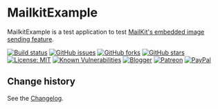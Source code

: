 MailkitExample
====================================

MailkitExample is a test application to test [MailKit's embedded image sending feature](http://www.mimekit.net/).

[![Build status](https://ci.appveyor.com/api/projects/status/su80s0j3uoltw0wx?svg=true)](https://ci.appveyor.com/project/SeppPenner/mailkitexample)
[![GitHub issues](https://img.shields.io/github/issues/SeppPenner/MailkitExample.svg)](https://github.com/SeppPenner/MailkitExample/issues)
[![GitHub forks](https://img.shields.io/github/forks/SeppPenner/MailkitExample.svg)](https://github.com/SeppPenner/MailkitExample/network)
[![GitHub stars](https://img.shields.io/github/stars/SeppPenner/MailkitExample.svg)](https://github.com/SeppPenner/MailkitExample/stargazers)
[![License: MIT](https://img.shields.io/badge/License-MIT-blue.svg)](https://raw.githubusercontent.com/SeppPenner/MailkitExample/master/License.txt)
[![Known Vulnerabilities](https://snyk.io/test/github/SeppPenner/MailkitExample/badge.svg)](https://snyk.io/test/github/SeppPenner/MailkitExample)
[![Blogger](https://img.shields.io/badge/Follow_me_on-blogger-orange)](https://franzhuber23.blogspot.de/)
[![Patreon](https://img.shields.io/badge/Patreon-F96854?logo=patreon&logoColor=white)](https://patreon.com/SeppPennerOpenSourceDevelopment)
[![PayPal](https://img.shields.io/badge/PayPal-00457C?logo=paypal&logoColor=white)](https://paypal.me/th070795)

Change history
--------------

See the [Changelog](https://github.com/SeppPenner/MailkitExample/blob/master/Changelog.md).
